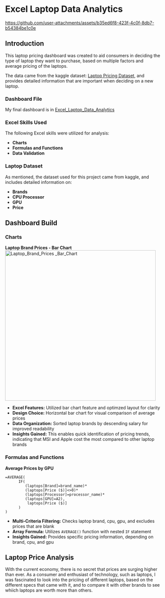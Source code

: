 # Excel Laptop Data Analytics

https://github.com/user-attachments/assets/b35ed6f8-423f-4c0f-8db7-b54384be1c0e

## Introduction
This laptop pricing dashboard was created to aid consumers in deciding the type of laptop they want to purchase, based on multiple factors and average pricing of the laptops.

The data came from the kaggle dataset: [Laptop Pricing Dataset](https://www.kaggle.com/datasets/asinow/laptop-price-dataset), and provides detailed information that are important when deciding on a new laptop.

### Dashboard File

My final dashboard is in [Excel_Laptop_Data_Analytics](Excel_Laptop_Data_Analytics)  

### Excel Skills Used

The following Excel skills were utilized for analysis:

- **Charts**
- **Formulas and Functions**
- **Data Validation**

### Laptop Dataset

As mentioned, the dataset used for this project came from kaggle, and includes detailed information on:

- **Brands**
- **CPU Processor**
- **GPU**
- **Price**

## Dashboard Build

### Charts  

**Laptop Brand Prices - Bar Chart**  
<img width="487" alt="Laptop_Brand_Prices _Bar_Chart" src="https://github.com/user-attachments/assets/7cde4c21-c31b-45f2-b1b7-075535dd47cd" />

- **Excel Features:** Utilized bar chart feature and optimzed layout for clarity
- **Design Choice:** Horizontal bar chart for visual comparison of average prices
- **Data Organization:** Sorted laptop brands by descending salary for improved readability
- **Insights Gained:** This enables quick identification of pricing trends, indicating that MSI and Apple cost the most compared to other laptop brands

### Formulas and Functions

**Average Prices by GPU**
```excel
=AVERAGE(
      IF(
         (laptops[Brand]=brand_name)*
         (laptops[Price ($)]<>0)*
         (laptops[Processor]=processor_name)*
         (laptops[GPU]=A2),
          laptops[Price ($)]
      )
)
```
- **Multi-Criteria Filtering:** Checks laptop brand, cpu, gpu, and excludes prices that are blank
- **Array Formula:** Utilizes ```AVERAGE()``` function with nested ```IF``` statement
- **Insights Gained:** Provides specific pricing information, depending on brand, cpu, and gpu 



## Laptop Price Analysis

With the current economy, there is no secret that prices are surging higher than ever. As a consumer and enthusiast of technology, such as laptops, I was fascinated to look into the priciing of different laptops, based on the different specs that came with it, and to compare it with other brands to see whiich laptops are worth more than others. 





